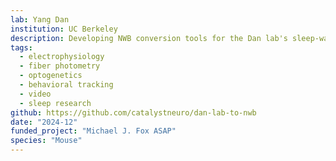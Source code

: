 ```yaml
---
lab: Yang Dan
institution: UC Berkeley
description: Developing NWB conversion tools for the Dan lab's sleep-wake project. The pipeline standardizes multiple data streams including EEG, EMG, fiber photometry, optogenetic stimulation data, and behavioral videos. These tools enable comprehensive analysis of brain activity during sleep and wakefulness, facilitating data sharing through the DANDI Archive with example visualization notebooks for exploring the data relationships across modalities.
tags:
  - electrophysiology
  - fiber photometry
  - optogenetics
  - behavioral tracking
  - video
  - sleep research
github: https://github.com/catalystneuro/dan-lab-to-nwb
date: "2024-12"
funded_project: "Michael J. Fox ASAP"
species: "Mouse"
---
```

